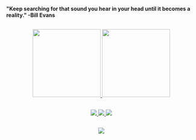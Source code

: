 **"Keep searching for that sound you hear in your head until it becomes a reality." -Bill Evans**
##

<!-- Github stats -->
<div align="center">
  <a href="https://github.com/pedro-patriota">
  <img height="180em" src="https://github-readme-stats.vercel.app/api?username=pedro-patriota&show_icons=true&theme=dark&include_all_commits=true&count_private=false"/>
  <img height="180em" src="https://github-readme-stats.vercel.app/api/top-langs/?username=pedro-patriota&layout=compact&langs_count=7&theme=dark"/>
</div>

##

<!-- Skills -->
<div align="center"> 
  <img src="https://img.shields.io/badge/C-00599C?style=for-the-badge&logo=c&logoColor=white" target="_blank">
  <img src="https://img.shields.io/badge/C%2B%2B-00599C?style=for-the-badge&logo=c%2B%2B&logoColor=white">
  <img src="https://img.shields.io/badge/Python-14354C?style=for-the-badge&logo=python&logoColor=white">
</div>

##

<!-- Socials -->
<div align="center"> 
  <a href="https://www.linkedin.com/in/pedro-arthur-97aa681a6/" target="_blank"><img src="https://img.shields.io/badge/-LinkedIn-%230077B5?style=for-the-badge&logo=linkedin&logoColor=white" target="_blank"></a> 
</div>

